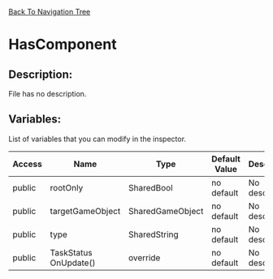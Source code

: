 [Back To Navigation Tree](https://wesleywh.github.io/GameDevRepo/docs/navigation.html)
# HasComponent

## Description:
File has no description.

## Variables:
List of variables that you can modify in the inspector.

|Access|Name|Type|Default Value|Description|
|---|---|---|---|---|
|public|rootOnly|SharedBool|no default|No description.|
|public|targetGameObject|SharedGameObject|no default|No description.|
|public|type|SharedString|no default|No description.|
|public|TaskStatus OnUpdate()|override|no default|No description.|
